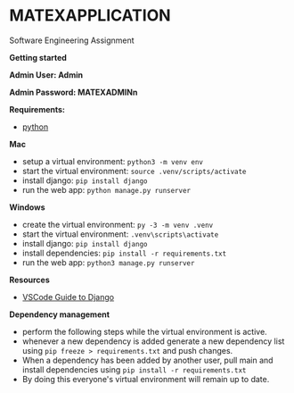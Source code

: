 # MATEXAPPLICATION
Software Engineering Assignment

**Getting started**

**Admin User: Admin**

**Admin Password: MATEXADMINn**

**Requirements:**
- [python](https://www.python.org)

**Mac**
- setup a virtual environment: `python3 -m venv env`
- start the virtual environment: `source .venv/scripts/activate`
- install django: `pip install django`
- run the web app: `python manage.py runserver`

**Windows**
- create the virtual environment: `py -3 -m venv .venv`
- start the virtual environment: `.venv\scripts\activate`
- install django: `pip install django`
- install dependencies: `pip install -r requirements.txt`
- run the web app: `python3 manage.py runserver`

**Resources**
- [VSCode Guide to Django](https://code.visualstudio.com/docs/python/tutorial-django)

**Dependency management**
- perform the following steps while the virtual environment is active.
- whenever a new dependency is added generate a new dependency list using
`pip freeze > requirements.txt` and push changes.
- When a dependency has been added by another user, pull main and install
dependencies using `pip install -r requirements.txt`
- By doing this everyone's virtual environment will remain up to date.
